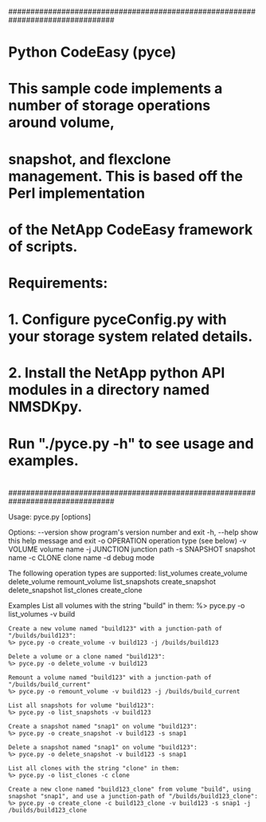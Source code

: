 ################################################################################
#
# Python CodeEasy (pyce)
#
# This sample code implements a number of storage operations around volume,
# snapshot, and flexclone management.  This is based off the Perl implementation
# of the NetApp CodeEasy framework of scripts.
#
# Requirements:
#   1. Configure pyceConfig.py with your storage system related details.
#   2. Install the NetApp python API modules in a directory named NMSDKpy.
#
# Run "./pyce.py -h" to see usage and examples.
#
################################################################################

Usage: pyce.py [options]

Options:
  --version     show program's version number and exit
  -h, --help    show this help message and exit
  -o OPERATION  operation type (see below)
  -v VOLUME     volume name
  -j JUNCTION   junction path
  -s SNAPSHOT   snapshot name
  -c CLONE      clone name
  -d            debug mode

  The following operation types are supported:
    list_volumes
    create_volume
    delete_volume
    remount_volume
    list_snapshots
    create_snapshot
    delete_snapshot
    list_clones
    create_clone

  Examples
    List all volumes with the string "build" in them:
    %> pyce.py -o list_volumes -v build

    Create a new volume named "build123" with a junction-path of "/builds/build123":
    %> pyce.py -o create_volume -v build123 -j /builds/build123

    Delete a volume or a clone named "build123":
    %> pyce.py -o delete_volume -v build123 

    Remount a volume named "build123" with a junction-path of "/builds/build_current"
    %> pyce.py -o remount_volume -v build123 -j /builds/build_current

    List all snapshots for volume "build123":
    %> pyce.py -o list_snapshots -v build123 
  
    Create a snapshot named "snap1" on volume "build123":
    %> pyce.py -o create_snapshot -v build123 -s snap1

    Delete a snapshot named "snap1" on volume "build123":
    %> pyce.py -o delete_snapshot -v build123 -s snap1

    List all clones with the string "clone" in them:
    %> pyce.py -o list_clones -c clone

    Create a new clone named "build123_clone" from volume "build", using
    snapshot "snap1", and use a junction-path of "/builds/build123_clone":
    %> pyce.py -o create_clone -c build123_clone -v build123 -s snap1 -j /builds/build123_clone
